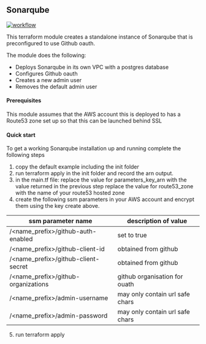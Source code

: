 ## Sonarqube

[![workflow](https://github.com/telia-oss/terraform-aws-sonarqube/workflows/workflow/badge.svg)](https://github.com/telia-oss/terraform-aws-sonarqube/actions)

This terraform module creates a standalone instance of Sonarqube that is preconfigured to use Github oauth.

The module does the following:
* Deploys Sonarqube in its own VPC with a postgres database
* Configures Github oauth
* Creates a new admin user
* Removes the default admin user

#### Prerequisites
This module assumes that the AWS account this is deployed to has a Route53 zone set up so that this can be launched behind SSL

#### Quick start
To get a working Sonarqube installation up and running complete the following steps
1. copy the default example including the init folder
2. run terraform apply in the init folder and record the arn output.
3. in the main.tf file:
    replace the value for parameters_key_arn  with the value returned in the previous step
    replace the value for route53_zone with the name of your route53 hosted zone
4. create the following ssm parameters in your AWS account and encrypt them using the key create above.

| ssm parameter name| description of value |
|--- |--- |
|  /<name_prefix\>/github-auth-enabled |set to true|
|  /<name_prefix\>/github-client-id | obtained from github|
|  /<name_prefix\>/github-client-secret |obtained from github|
|  /<name_prefix\>/github-organizations |github organisation for ouath|
|  /<name_prefix\>/admin-username |may only contain url safe chars|
|  /<name_prefix\>/admin-password |may only contain url safe chars|

5. run terraform apply


